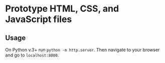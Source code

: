 # Prototype HTML, CSS, and JavaScript files

## Usage

On Python v.3+ run `python -m http.server`. Then navigate to your browser and go to `localhost:8000`. 

